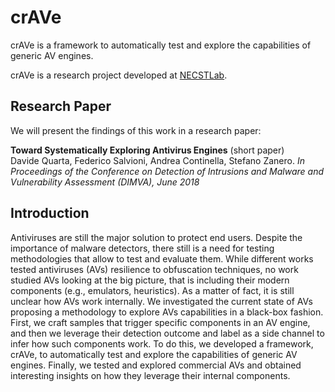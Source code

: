 # crAVe

crAVe is a framework to automatically test and explore the capabilities of generic AV engines.

crAVe is a research project developed at [NECSTLab](http://necst.it).

## Research Paper

We will present the findings of this work in a research paper:

**Toward Systematically Exploring Antivirus Engines** (short paper)   
Davide Quarta, Federico Salvioni, Andrea Continella, Stefano Zanero.
*In Proceedings of the Conference on Detection of Intrusions and Malware and Vulnerability Assessment (DIMVA), June 2018*

## Introduction

Antiviruses are still the major solution to protect end users. Despite the importance
of malware detectors, there still is a need for testing methodologies that allow to
test and evaluate them.
While different works tested antiviruses (AVs) resilience to obfuscation techniques, no work studied 
AVs looking at the big picture, that is including their modern components (e.g., emulators, heuristics).
As a matter of fact, it is still unclear how AVs work internally.
We investigated the current state of AVs proposing a methodology to explore AVs capabilities in
a black-box fashion. First, we craft samples that trigger specific components in an AV engine,
and then we leverage their detection outcome and label as a side channel to infer how such
components work.
To do this, we developed a framework, crAVe, to automatically test and explore the capabilities of
generic AV engines. Finally, we tested and explored commercial AVs and obtained interesting insights
on how they leverage their internal components.
